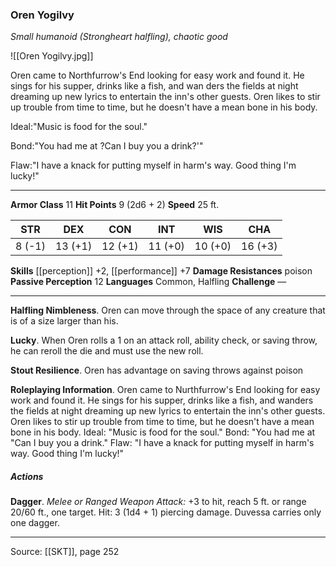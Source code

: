 ### Oren Yogilvy
_Small humanoid (Strongheart halfling), chaotic good_

![[Oren Yogilvy.jpg]]

Oren came to Northfurrow's End looking for easy work and found it. He sings for his supper, drinks like a fish, and wan ders the fields at night dreaming up new lyrics to entertain the inn's other guests. Oren likes to stir up trouble from time to time, but he doesn't have a mean bone in his body.

Ideal:"Music is food for the soul."

Bond:"You had me at ?Can I buy you a drink?'"

Flaw:"I have a knack for putting myself in harm's way. Good thing I'm lucky!"






---

**Armor Class** 11
**Hit Points** 9 (2d6 + 2)
**Speed** 25 ft.

| STR     | DEX     | CON     | INT     | WIS     | CHA     |
|---------|---------|---------|---------|---------|---------|
| 8 (-1) | 13 (+1) | 12 (+1) | 11 (+0) | 10 (+0) | 16 (+3) |

**Skills** [[perception]] +2, [[performance]] +7
**Damage Resistances** poison
**Passive Perception** 12
**Languages** Common, Halfling
**Challenge** —

---

**Halfling Nimbleness**. Oren can move through the space of any creature that is of a size larger than his.

**Lucky**. When Oren rolls a 1 on an attack roll, ability check, or saving throw, he can reroll the die and must use the new roll.

**Stout Resilience**. Oren has advantage on saving throws against poison

**Roleplaying Information**. Oren came to Nurthfurrow's End looking for easy work and found it. He sings for his supper, drinks like a fish, and wanders the fields at night dreaming up new lyrics to entertain the inn's other guests. Oren likes to stir up trouble from time to time, but he doesn't have a mean bone in his body. Ideal: "Music is food for the soul." Bond: "You had me at "Can I buy you a drink." Flaw: "I have a knack for putting myself in harm's way. Good thing I'm lucky!"

##### Actions
**Dagger**. _Melee or Ranged Weapon Attack:_ +3 to hit, reach 5 ft. or range 20/60 ft., one target. Hit: 3 (1d4 + 1) piercing damage. Duvessa carries only one dagger.


---

Source: [[SKT]], page 252